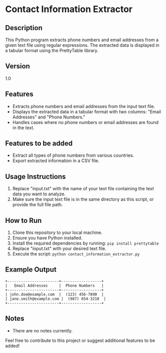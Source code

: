 # Contact Information Extractor

## Description
This Python program extracts phone numbers and email addresses from a given text file using regular expressions. The extracted data is displayed in a tabular format using the PrettyTable library.

## Version
1.0

## Features
- Extracts phone numbers and email addresses from the input text file.
- Displays the extracted data in a tabular format with two columns: "Email Addresses" and "Phone Numbers."
- Handles cases where no phone numbers or email addresses are found in the text.

## Features to be added
- Extract all types of phone numbers from various countries.
- Export extracted information in a CSV file.

## Usage Instructions
1. Replace "input.txt" with the name of your text file containing the text data you want to analyze.
2. Make sure the input text file is in the same directory as this script, or provide the full file path.

## How to Run
1. Clone this repository to your local machine.
2. Ensure you have Python installed.
3. Install the required dependencies by running: `pip install prettytable`
4. Replace "input.txt" with your desired text file.
5. Execute the script: `python contact_information_extractor.py`

## Example Output
```
+-----------------------+------------------+
|   Email Addresses     |  Phone Numbers   |
+-----------------------+------------------+
| john.doe@example.com  |  (123) 456-7890  |
| jane.smith@example.com |  (987) 654-3210  |
+-----------------------+------------------+
```

## Notes
- There are no notes currently.

Feel free to contribute to this project or suggest additional features to be added!
